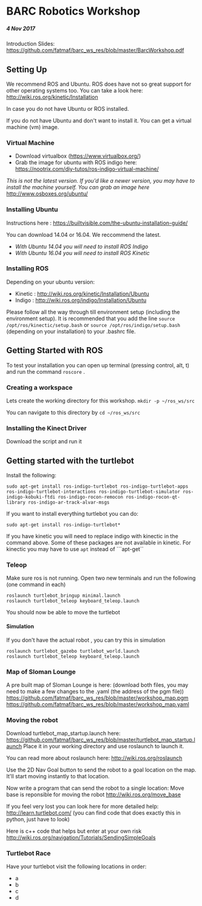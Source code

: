 # BARC Robotics Workshop
##### 4 Nov 2017

Introduction Slides: https://github.com/fatmaf/barc_ws_res/blob/master/BarcWorkshop.pdf

## Setting Up 

We recommend ROS and Ubuntu. ROS does have not so great support for other operating systems too. You can take a look here: http://wiki.ros.org/kinetic/Installation

In case you do not have Ubuntu or ROS installed. 

If you do not have Ubuntu and don't want to install it. You can get a virtual machine (vm) image. 

### Virtual Machine 
* Download virtualbox (https://www.virtualbox.org/)
* Grab the image for ubuntu with ROS indigo here: https://nootrix.com/diy-tutos/ros-indigo-virtual-machine/

_This is not the latest version. If you'd like a newer version, you may have to install the machine yourself. 
You can grab an image here_ http://www.osboxes.org/ubuntu/ 

### Installing Ubuntu 

Instructions here : https://builtvisible.com/the-ubuntu-installation-guide/

You can download 14.04 or 16.04. We reccommend the latest. 

* _With Ubuntu 14.04 you will need to install ROS Indigo_
* _With Ubuntu 16.04 you will need to install ROS Kinetic_

### Installing ROS 
Depending on your ubuntu version: 
* Kinetic : http://wiki.ros.org/kinetic/Installation/Ubuntu
* Indigo : http://wiki.ros.org/indigo/Installation/Ubuntu

Please follow all the way through till environment setup (including the environment setup). 
It is recommended that you add the line `source /opt/ros/kinectic/setup.bash` or `source /opt/ros/indigo/setup.bash` (depending on your installation) to your .bashrc file.

## Getting Started with ROS 
To test your installation you can open up terminal (pressing control, alt, t) and run the command `roscore` . 

### Creating a workspace 
Lets create the working directory for this workshop. 
```mkdir -p ~/ros_ws/src```

You can navigate to this directory by `cd ~/ros_ws/src` 

### Installing the Kinect Driver 
Download the script and run it 

## Getting started with the turtlebot
Install the following: 
```
sudo apt-get install ros-indigo-turtlebot ros-indigo-turtlebot-apps ros-indigo-turtlebot-interactions ros-indigo-turtlebot-simulator ros-indigo-kobuki-ftdi ros-indigo-rocon-remocon ros-indigo-rocon-qt-library ros-indigo-ar-track-alvar-msgs
```

If you want to install everything turtlebot you can do: 
```
sudo apt-get install ros-indigo-turtlebot* 
```

If you have kinetic you will need to replace indigo with kinectic in the command above. Some of these packages are not available in kinetic. 
For kinectic you may have to use ``apt`` instead of ```apt-get``

### Teleop 
Make sure ros is not running. Open two new terminals and run the following (one command in each)
```
roslaunch turtlebot_bringup minimal.launch 
roslaunch turtlebot_teleop keyboard_teleop.launch
```
You should now be able to move the turtlebot 
#### Simulation 
If you don't have the actual robot , you can try this in simulation 
```
roslaunch turtlebot_gazebo turtlebot_world.launch
roslaunch turtlebot_teleop keyboard_teleop.launch
```
### Map of Sloman Lounge 
A pre built map of Sloman Lounge is here: 
(download both files, you may need to make a few changes to the .yaml (the address of the pgm file))
https://github.com/fatmaf/barc_ws_res/blob/master/workshop_map.pgm
https://github.com/fatmaf/barc_ws_res/blob/master/workshop_map.yaml

### Moving the robot 
Download turtlebot_map_startup.launch here: https://github.com/fatmaf/barc_ws_res/blob/master/turtlebot_map_startup.launch 
Place it in your working directory and use roslaunch to launch it. 

You can read more about roslaunch here: http://wiki.ros.org/roslaunch

Use the 2D Nav Goal button to send the robot to a goal location on the map. It'll start moving instantly to that location. 

Now write a program that can send the robot to a single location: 
Move base is reponsible for moving the robot http://wiki.ros.org/move_base 

If you feel very lost you can look here for more detailed help: http://learn.turtlebot.com/ (you can find code that does exactly this in python, just have to look)

Here is c++ code that helps but enter at your own risk http://wiki.ros.org/navigation/Tutorials/SendingSimpleGoals

### Turtlebot Race 
Have your turtlebot visit the following locations in order: 
* a
* b 
* c 
* d

